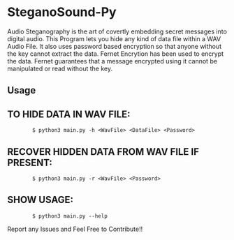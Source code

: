 # SteganoSound-Py

Audio Steganography is the art of covertly embedding secret messages into digital audio. This Program lets you hide any kind of data file within a WAV Audio File. It also uses password based encryption so that anyone without the key cannot extract the data. Fernet Encrytion  has been used to encrypt the data. Fernet guarantees that a message encrypted using it cannot be manipulated or read without the key.

## Usage

## TO HIDE DATA IN WAV FILE:
```
        $ python3 main.py -h <WavFile> <DataFile> <Password>
```
## RECOVER HIDDEN DATA FROM WAV FILE IF PRESENT:
```
        $ python3 main.py -r <WavFile> <Password>
```
## SHOW USAGE:
```
        $ python3 main.py --help 
```

Report any Issues and 
Feel Free to Contribute!! 